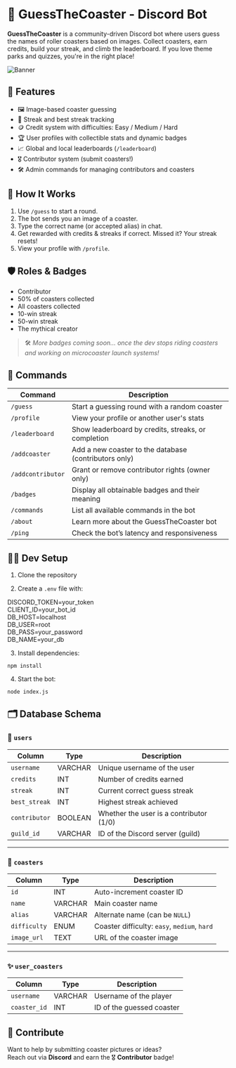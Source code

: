 # 🎢 GuessTheCoaster - Discord Bot

**GuessTheCoaster** is a community-driven Discord bot where users guess the names of roller coasters based on images. Collect coasters, earn credits, build your streak, and climb the leaderboard. If you love theme parks and quizzes, you're in the right place!

![Banner](https://watkin81.github.io/images/header/Manta_SWSD.jpg)

## 🚀 Features

- 🖼️ Image-based coaster guessing
- 🧠 Streak and best streak tracking
- 🪙 Credit system with difficulties: Easy / Medium / Hard
- 🏆 User profiles with collectible stats and dynamic badges
- 📈 Global and local leaderboards (`/leaderboard`)
- 🎖️ Contributor system (submit coasters!)
- 🛠️ Admin commands for managing contributors and coasters

## 📸 How It Works

1. Use `/guess` to start a round.
2. The bot sends you an image of a coaster.
3. Type the correct name (or accepted alias) in chat.
4. Get rewarded with credits & streaks if correct. Missed it? Your streak resets!
5. View your profile with `/profile`.

## 🛡️ Roles & Badges

- Contributor  
- 50% of coasters collected  
- All coasters collected  
- 10-win streak  
- 50-win streak  
- The mythical creator

> 🛠️ *More badges coming soon... once the dev stops riding coasters and working on microcoaster launch systems!*

## 🔧 Commands

| Command            | Description                                                    |
|--------------------|----------------------------------------------------------------|
| `/guess`           | Start a guessing round with a random coaster                   |
| `/profile`         | View your profile or another user's stats                      |
| `/leaderboard`     | Show leaderboard by credits, streaks, or completion            |
| `/addcoaster`      | Add a new coaster to the database (contributors only)          |
| `/addcontributor`  | Grant or remove contributor rights (owner only)                |
| `/badges`          | Display all obtainable badges and their meaning                |
| `/commands`        | List all available commands in the bot                         |
| `/about`           | Learn more about the GuessTheCoaster bot                       |
| `/ping`            | Check the bot’s latency and responsiveness                     |


## 🧑‍💻 Dev Setup

1. Clone the repository

2. Create a `.env` file with:

DISCORD_TOKEN=your_token  
CLIENT_ID=your_bot_id  
DB_HOST=localhost  
DB_USER=root  
DB_PASS=your_password  
DB_NAME=your_db

3. Install dependencies:

`npm install`

4. Start the bot:

`node index.js`


## 🗂️ Database Schema

### 📄 `users`
| Column       | Type     | Description                             |
|--------------|----------|-----------------------------------------|
| `username`   | VARCHAR  | Unique username of the user             |
| `credits`    | INT      | Number of credits earned                |
| `streak`     | INT      | Current correct guess streak            |
| `best_streak`| INT      | Highest streak achieved                 |
| `contributor`| BOOLEAN  | Whether the user is a contributor (1/0) |
| `guild_id`   | VARCHAR  | ID of the Discord server (guild)        |

---

### 🎢 `coasters`
| Column       | Type     | Description                             |
|--------------|----------|-----------------------------------------|
| `id`         | INT      | Auto-increment coaster ID               |
| `name`       | VARCHAR  | Main coaster name                       |
| `alias`      | VARCHAR  | Alternate name (can be `NULL`)          |
| `difficulty` | ENUM     | Coaster difficulty: `easy`, `medium`, `hard` |
| `image_url`  | TEXT     | URL of the coaster image                |

---

### ✨ `user_coasters`
| Column       | Type     | Description                             |
|--------------|----------|-----------------------------------------|
| `username`   | VARCHAR  | Username of the player                  |
| `coaster_id` | INT      | ID of the guessed coaster               |


## 🤝 Contribute

Want to help by submitting coaster pictures or ideas?  
Reach out via **Discord** and earn the 🎖️ **Contributor** badge!


